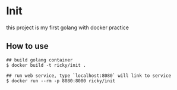 # Init

this project is my first golang with docker practice

## How to use

```
## build golang container
$ docker build -t ricky/init .

## run web service, type `localhost:8080` will link to service
$ docker run --rm -p 8080:8080 ricky/init 
```
